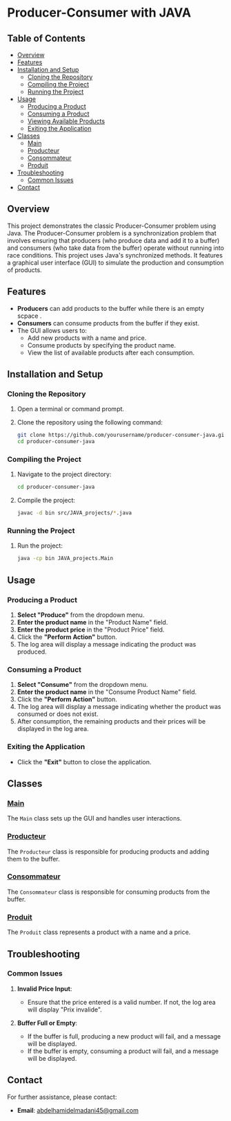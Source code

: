 # Producer-Consumer with JAVA

## Table of Contents

- [Overview](#overview)
- [Features](#features)
- [Installation and Setup](#installation-and-setup)
  - [Cloning the Repository](#cloning-the-repository)
  - [Compiling the Project](#compiling-the-project)
  - [Running the Project](#running-the-project)
- [Usage](#usage)
  - [Producing a Product](#producing-a-product)
  - [Consuming a Product](#consuming-a-product)
  - [Viewing Available Products](#viewing-available-products)
  - [Exiting the Application](#exiting-the-application)
- [Classes](#classes)
  - [Main](#Main.java)
  - [Producteur](#Producteur.java)
  - [Consommateur](#Consommateur.java)
  - [Produit](#Produit.java)
- [Troubleshooting](#troubleshooting)
  - [Common Issues](#common-issues)
- [Contact](#contact)

## Overview

This project demonstrates the classic Producer-Consumer problem using Java.
The Producer-Consumer problem is a synchronization problem that involves ensuring that producers (who produce data and add it to a buffer)
and consumers (who take data from the buffer) operate without running into race conditions.
This project uses Java's synchronized methods. It features a graphical user interface (GUI) to simulate the production and consumption of products.

## Features

- **Producers** can add products to the buffer while there is an empty scpace .
- **Consumers** can consume products from the buffer if they exist.
- The GUI allows users to:
  - Add new products with a name and price.
  - Consume products by specifying the product name.
  - View the list of available products after each consumption.

## Installation and Setup

### Cloning the Repository

1. Open a terminal or command prompt.
2. Clone the repository using the following command:

   ```bash
   git clone https://github.com/yourusername/producer-consumer-java.git
   cd producer-consumer-java
   ```

### Compiling the Project

1. Navigate to the project directory:

   ```bash
   cd producer-consumer-java
   ```

2. Compile the project:

   ```bash
   javac -d bin src/JAVA_projects/*.java
   ```

### Running the Project

1. Run the project:

   ```bash
   java -cp bin JAVA_projects.Main
   ```

## Usage

### Producing a Product

1. **Select "Produce"** from the dropdown menu.
2. **Enter the product name** in the "Product Name" field.
3. **Enter the product price** in the "Product Price" field.
4. Click the **"Perform Action"** button.
5. The log area will display a message indicating the product was produced.

### Consuming a Product

1. **Select "Consume"** from the dropdown menu.
2. **Enter the product name** in the "Consume Product Name" field.
3. Click the **"Perform Action"** button.
4. The log area will display a message indicating whether the product was consumed or  does not exist.
5. After consumption, the remaining products and their prices will be displayed in the log area.

### Exiting the Application

- Click the **"Exit"** button to close the application.

## Classes

### [Main](src/JAVA_projects/Main.java)

The `Main` class sets up the GUI and handles user interactions.

### [Producteur](src/JAVA_projects/Producteur.java)

The `Producteur` class is responsible for producing products and adding them to the buffer.

### [Consommateur](src/JAVA_projects/Consommateur.java)

The `Consommateur` class is responsible for consuming products from the buffer.

### [Produit](src/JAVA_projects/Produit.java)

The `Produit` class represents a product with a name and a price.

## Troubleshooting

### Common Issues

1. **Invalid Price Input**:
   - Ensure that the price entered is a valid number. If not, the log area will display "Prix invalide".

2. **Buffer Full or Empty**:
   - If the buffer is full, producing a new product will fail, and a message will be displayed.
   - If the buffer is empty, consuming a product will fail, and a message will be displayed.

## Contact

For further assistance, please contact:

- **Email**: abdelhamidelmadani45@gmail.com
